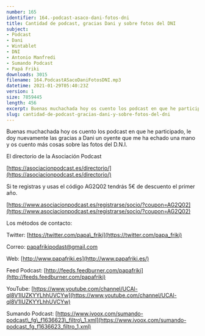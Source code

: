 ```yaml
---
number: 165
identifier: 164.-podcast-asaco-dani-fotos-dni
title: Cantidad de podcast, gracias Dani y sobre fotos del DNI
subject:
- Podcast
- Dani
- Wintablet
- DNI
- Antonio Manfredi
- Sumando Podcast
- Papá Friki
downloads: 3015
filename: 164.PodcastASacoDaniFotosDNI.mp3
datetime: 2021-01-29T05:40:23Z
version: 1
size: 7859445
length: 456
excerpt: Buenas muchachada hoy os cuento los podcast en que he participado, le doy nuevamente las gracias a Dani un oyente que me ha echado una mano y os cuento mas cosas sobre las fotos del D.N.I.
slug: cantidad-de-podcast-gracias-dani-y-sobre-fotos-del-dni
---
```

Buenas muchachada hoy os cuento los podcast en que he participado, le doy nuevamente las gracias a Dani un oyente que me ha echado una mano y os cuento más cosas sobre las fotos del D.N.I.

El directorio de la Asociación Podcast

[https://asociacionpodcast.es/directorio/](https://asociacionpodcast.es/directorio/)

Si te registras y usas el código AG2Q02 tendrás 5€ de descuento el primer año.

[https://www.asociacionpodcast.es/registrarse/socio/?coupon=AG2Q02](https://www.asociacionpodcast.es/registrarse/socio/?coupon=AG2Q02)

Los métodos de contacto:

Twitter: [https://twitter.com/papa\_friki](https://twitter.com/papa_friki)

Correo: [papafrikipodast@gmail.com](https://archive.org/details/papafrikipodast@gmail.com)

Web: [http://www.papafriki.es](http://www.papafriki.es/)

Feed Podcast: [http://feeds.feedburner.com/papafriki](http://feeds.feedburner.com/papafriki)

YouTube: [https://www.youtube.com/channel/UCAl-ql8V1IUZKYYLhhUVCYw](https://www.youtube.com/channel/UCAl-ql8V1IUZKYYLhhUVCYw)

Sumando Podcast: [https://www.ivoox.com/sumando-podcast\_fg\_f1636623\_filtro\_1.xml](https://www.ivoox.com/sumando-podcast_fg_f1636623_filtro_1.xml)